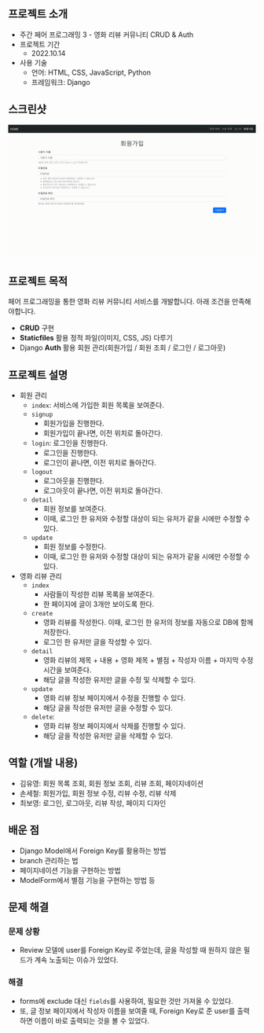 ## 프로젝트 소개

- 주간 페어 프로그래밍 3 - 영화 리뷰 커뮤니티 CRUD & Auth
- 프로젝트 기간
  - 2022.10.14
- 사용 기술
  - 언어: HTML, CSS, JavaScript, Python
  - 프레임워크: Django



## 스크린샷

![pair3](Assets/README.assets/pair3.gif)



## 프로젝트 목적

페어 프로그래밍을 통한 영화 리뷰 커뮤니티 서비스를 개발합니다. 아래 조건을 만족해야합니다.

- **CRUD** 구현
- **Staticfiles** 활용 정적 파일(이미지, CSS, JS) 다루기
- Django **Auth** 활용 회원 관리(회원가입 / 회원 조회 / 로그인 / 로그아웃)



## 프로젝트 설명

- 회원 관리
  - `index`: 서비스에 가입한 회원 목록을 보여준다.
  - `signup`
    - 회원가입을 진행한다.
    - 회원가입이 끝나면, 이전 위치로 돌아간다.
  - `login`: 로그인을 진행한다.
    - 로그인을 진행한다.
    - 로그인이 끝나면, 이전 위치로 돌아간다.
  - `logout`
    - 로그아웃을 진행한다.
    - 로그아웃이 끝나면, 이전 위치로 돌아간다.
  - `detail`
    - 회원 정보를 보여준다.
    - 이때, 로그인 한 유저와 수정할 대상이 되는 유저가 같을 시에만 수정할 수 있다.
  - `update`
    - 회원 정보를 수정한다.
    - 이때, 로그인 한 유저와 수정할 대상이 되는 유저가 같을 시에만 수정할 수 있다.
- 영화 리뷰 관리
  - `index`
    - 사람들이 작성한 리뷰 목록을 보여준다.
    - 한 페이지에 글이 3개만 보이도록 한다.
  - `create`
    - 영화 리뷰를 작성한다. 이때, 로그인 한 유저의 정보를 자동으로 DB에 함께 저장한다.
    - 로그인 한 유저만 글을 작성할 수 있다.
  - `detail`
    - 영화 리뷰의 제목 + 내용 + 영화 제목 + 별점 + 작성자 이름 + 마지막 수정 시간을 보여준다.
    - 해당 글을 작성한 유저만 글을 수정 및 삭제할 수 있다.
  - `update`
    - 영화 리뷰 정보 페이지에서 수정을 진행할 수 있다.
    - 해당 글을 작성한 유저만 글을 수정할 수 있다.
  - `delete`:
    - 영화 리뷰 정보 페이지에서 삭제를 진행할 수 있다.
    - 해당 글을 작성한 유저만 글을 삭제할 수 있다.



## 역할 (개발 내용)

- 김유영: 회원 목록 조회, 회원 정보 조회, 리뷰 조회, 페이지네이션
- 손세철: 회원가입, 회원 정보 수정, 리뷰 수정, 리뷰 삭제
- 최보영: 로그인, 로그아웃, 리뷰 작성, 페이지 디자인



## 배운 점

- Django Model에서 Foreign Key를 활용하는 방법
- branch 관리하는 법
- 페이지네이션 기능을 구현하는 방법
- ModelForm에서 별점 기능을 구현하는 방법 등



## 문제 해결

### 문제 상황

- Review 모델에 user를 Foreign Key로 주었는데, 글을 작성할 때 원하지 않은 필드가 계속 노출되는 이슈가 있었다.

### 해결

- forms에 exclude 대신 `fields`를 사용하여, 필요한 것만 가져올 수 있었다.
- 또, 글 정보 페이지에서 작성자 이름을 보여줄 때, Foreign Key로 준 user를 출력하면 이름이 바로 출력되는 것을 볼 수 있었다.
